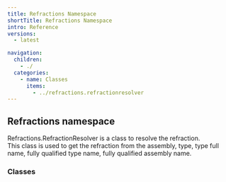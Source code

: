 ```yaml
---
title: Refractions Namespace
shortTitle: Refractions Namespace
intro: Reference
versions:
  - latest

navigation:
  children:
    - ./
  categories:
    - name: Classes
      items:
        - ../refractions.refractionresolver
---
```


## Refractions namespace

Refractions.RefractionResolver is a class to resolve the refraction.  
This class is used to get the refraction from the assembly, type, type full name, fully qualified type name, fully qualified assembly name.

### Classes
